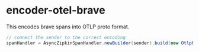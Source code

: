 # encoder-otel-brave

This encodes brave spans into OTLP proto format.

```java
// connect the sender to the correct encoding
spanHandler = AsyncZipkinSpanHandler.newBuilder(sender).build(new OtlpProtoV1Encoder(Tags.ERROR));
```
